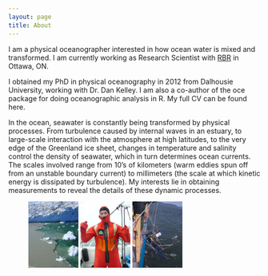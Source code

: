 ```yaml
---
layout: page
title: About
---
```


I am a physical oceanographer interested in how ocean water is mixed and transformed. I am currently working as Research Scientist with [RBR](www.rbr-global.com) in Ottawa, ON. 

I obtained my PhD in physical oceanography in 2012 from Dalhousie University, working with Dr. Dan Kelley. I am also a co-author of the oce package for doing oceanographic analysis in R. My full CV can be found here.

In the ocean, seawater is constantly being transformed by physical processes. From turbulence caused by internal waves in an estuary, to large-scale interaction with the atmosphere at high latitudes, to the very edge of the Greenland ice sheet, changes in temperature and salinity control the density of seawater, which in turn determines ocean currents. The scales involved range from 10’s of kilometers (warm eddies spun off from an unstable boundary current) to millimeters (the scale at which kinetic energy is dissipated by turbulence). My interests lie in obtaining measurements to reveal the details of these dynamic processes.

<figure class="third">
<img alt="subglacial plume" src="{{ site.baseurl }}/../images/img_05073.jpg" width="100">
<img alt="SLEIWEX survival" src="{{ site.baseurl }}/../images/sleiwex_survival.jpg" width="100">
<img alt="SLEIWEX mooring" src="{{ site.baseurl }}/../images/sleiwex_mooring.jpg" width="100">
</figure>
